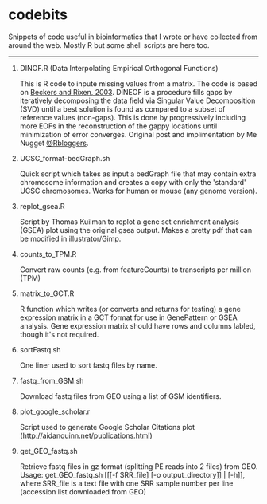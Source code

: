 # codebits
Snippets of code useful in bioinformatics that I wrote or have collected from around the web. Mostly R but some shell scripts are here too.

---
1. DINOF.R (Data Interpolating Empirical Orthogonal Functions)

    This is R code to inpute missing values from a matrix. The code is based on [Beckers and Rixen, 2003](https://journals.ametsoc.org/doi/abs/10.1175/1520-0426%282003%29020%3C1839%3AECADFF%3E2.0.CO%3B2). DINEOF is a procedure fills gaps by iteratively decomposing the data field via Singular Value Decomposition (SVD) until a best solution is found as compared to a subset of reference values (non-gaps). This is done by progressively including more EOFs in the reconstruction of the gappy locations until minimization of error converges. Original post and implimentation by Me Nugget [@Rbloggers](https://menugget.blogspot.com/2012/10/dineof-data-interpolating-empirical.html#more).


2. UCSC_format-bedGraph.sh

    Quick script which takes as input a bedGraph file that may contain extra chromosome information and creates a copy with only the 'standard' UCSC chromosomes. Works for human or mouse (any genome version).


3. replot_gsea.R

     Script by Thomas Kuilman to replot a gene set enrichment analysis (GSEA) plot using the original gsea output. Makes a pretty pdf that can be modified in illustrator/Gimp.

4. counts_to_TPM.R

    Convert raw counts (e.g. from featureCounts) to transcripts per million (TPM)

5. matrix_to_GCT.R
    
    R function which writes (or converts and returns for testing) a gene expression matrix in a GCT format for use in GenePattern or GSEA analysis. Gene expression matrix should have rows and columns labled, though it's not required. 

6. sortFastq.sh

    One liner used to sort fastq files by name.

7. fastq_from_GSM.sh
    
    Download fastq files from GEO using a list of GSM identifiers.
    
8. plot_google_scholar.r
    
    Script used to generate Google Scholar Citations plot (http://aidanquinn.net/publications.html)
    
9. get_GEO_fastq.sh

    Retrieve fastq files in gz format (splitting PE reads into 2 files) from GEO. Usage: get_GEO_fastq.sh [[[-f SRR_file] [-o output_directory]] | [-h]], where SRR_file is a text file with one SRR sample number per line (accession list downloaded from GEO)
